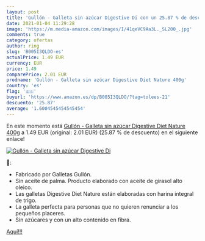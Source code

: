 ```yaml
---
layout: post
title: 'Gullón - Galleta sin azúcar Digestive Di con un 25.87 % de descuento'
date: 2021-01-04 11:29:28
image: 'https://m.media-amazon.com/images/I/41qeVC9Aa3L._SL200_.jpg'
comments: true
category: ofertas
author: ring
slug: 'B005I3QLDO-es'
actualPrice: 1.49 EUR
currency: EUR
price: 1.49
comparePrice: 2.01 EUR
prodname: 'Gullón - Galleta sin azúcar Digestive Diet Nature 400g'
country: 'es'
flag: '🇪🇸'
buyurl: 'https://www.amazon.es/dp/B005I3QLDO/?tag=tolees-21'
descuento: '25.87'
average: '1.6004545454545454'
---
```


En este momento está [Gullón - Galleta sin azúcar Digestive Diet Nature 400g](https://www.amazon.es/dp/B005I3QLDO/?tag=tolees-21) a 1.49 EUR (original: 2.01 EUR) (25.87 %  de descuento) en el siguiente enlace!

[![Gullón - Galleta sin azúcar Digestive Di](https://m.media-amazon.com/images/I/41qeVC9Aa3L._SL200_.jpg)](https://www.amazon.es/dp/B005I3QLDO/?tag=tolees-21)

🔎:

- Fabricado por Galletas Gullón.
- Sin aceite de palma. Producto elaborado con aceite de girasol alto oleico.
- Las galletas Digestive Diet Nature están elaboradas con harina integral de trigo.
- La galleta perfecta para personas que no quieren renunciar a los pequeños placeres.
- Sin azúcares y con un alto contenido en fibra.

[Aquí!!!](https://www.amazon.es/dp/B005I3QLDO/?tag=tolees-21)
